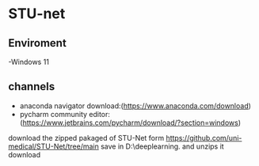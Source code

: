 # STU-net 

## Enviroment
-Windows 11
## channels
- anaconda navigator download:(https://www.anaconda.com/download)
- pycharm community editor:(https://www.jetbrains.com/pycharm/download/?section=windows)


















download the zipped pakaged of STU-Net form https://github.com/uni-medical/STU-Net/tree/main
save in D:\deeplearning. and unzips it
download


